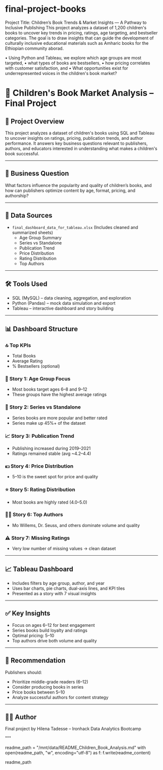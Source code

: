 # final-project-books
Project Title:
Children’s Book Trends & Market Insights — A Pathway to Inclusive Publishing
This project analyzes a dataset of 1,200 children's books to uncover key trends in pricing, ratings, age targeting, and bestseller categories. 
The goal is to draw insights that can guide the development of culturally inclusive educational materials such as Amharic books for the Ethiopian community aborad.

•	Using Python and Tableau, we explore which age groups are most targeted, 
•	what types of books are bestsellers,
•	how pricing correlates with customer satisfaction, and 
•	What opportunities exist for underrepresented voices in the children's book market?
# 📘 Children's Book Market Analysis – Final Project

## 📌 Project Overview
This project analyzes a dataset of children's books using SQL and Tableau to uncover insights on ratings, pricing, publication trends, and author performance. It answers key business questions relevant to publishers, authors, and educators interested in understanding what makes a children's book successful.

---

## 🎯 Business Question
What factors influence the popularity and quality of children’s books, and how can publishers optimize content by age, format, pricing, and authorship?

---

## 📁 Data Sources
- `final_dashboard_data_for_tableau.xlsx` (Includes cleaned and summarized sheets)
  - Age Group Summary
  - Series vs Standalone
  - Publication Trend
  - Price Distribution
  - Rating Distribution
  - Top Authors

---

## 🛠 Tools Used
- SQL (MySQL) – data cleaning, aggregation, and exploration
- Python (Pandas) – mock data simulation and export
- Tableau – interactive dashboard and story building

---

## 📊 Dashboard Structure

### 🔝 Top KPIs
- Total Books
- Average Rating
- % Bestsellers (optional)

### 📘 Story 1: Age Group Focus
- Most books target ages 6–8 and 9–12
- These groups have the highest average ratings

### 📙 Story 2: Series vs Standalone
- Series books are more popular and better rated
- Series make up 45%+ of the dataset

### 📈 Story 3: Publication Trend
- Publishing increased during 2019–2021
- Ratings remained stable (avg ~4.2–4.4)

### 💵 Story 4: Price Distribution
- $5–$10 is the sweet spot for price and quality

### ⭐ Story 5: Rating Distribution
- Most books are highly rated (4.0–5.0)

### 👩‍💼 Story 6: Top Authors
- Mo Willems, Dr. Seuss, and others dominate volume and quality

### ⚠️ Story 7: Missing Ratings
- Very low number of missing values → clean dataset

---

## 📈 Tableau Dashboard
- Includes filters by age group, author, and year
- Uses bar charts, pie charts, dual-axis lines, and KPI tiles
- Presented as a story with 7 visual insights

---

## ✅ Key Insights
- Focus on ages 6–12 for best engagement
- Series books build loyalty and ratings
- Optimal pricing: $5–$10
- Top authors drive both volume and quality

---

## 🧾 Recommendation
Publishers should:
- Prioritize middle-grade readers (6–12)
- Consider producing books in series
- Price books between $5–$10
- Analyze successful authors for content strategy

---

## 👩‍💻 Author
Final project by Hilena Tadesse – Ironhack Data Analytics Bootcamp

"""

readme_path = "/mnt/data/README_Children_Book_Analysis.md"
with open(readme_path, "w", encoding="utf-8") as f:
    f.write(readme_content)

readme_path
